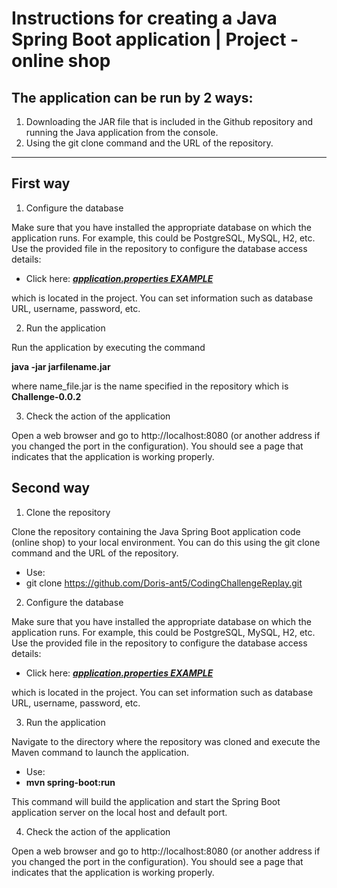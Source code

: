 Instructions for creating a Java Spring Boot application | Project - online shop
=======

The application can be run by 2 ways:
-----------

1. Downloading the JAR file that is included in the Github repository and running the Java application from the console.
2. Using the git clone command and the URL of the repository.

---

First way
-----------

1. Configure the database

Make sure that you have installed the appropriate database on which the application runs. For example, this could be PostgreSQL, MySQL, H2, etc. Use the provided file in the repository to configure the database access details:

- Click here: [_**application.properties EXAMPLE**_](https://github.com/Doris-ant5/CodingChallengeReplay/blob/main/Application.properties%20EXAMPLE/Application.properties%20EXAMPLE)

which is located in the project. You can set information such as database URL, username, password, etc.


2. Run the application

Run the application by executing the command

**java -jar jarfilename.jar**

where name_file.jar is the name specified in the repository which is **Challenge-0.0.2**

3. Check the action of the application

Open a web browser and go to http://localhost:8080 (or another address if you changed the port in the configuration). You should see a page that indicates that the application is working properly.

Second way
-----------

1. Clone the repository

Clone the repository containing the Java Spring Boot application code (online shop) to your local environment. You can do this using the git clone command and the URL of the repository.

- Use:
- git clone https://github.com/Doris-ant5/CodingChallengeReplay.git

2. Configure the database

Make sure that you have installed the appropriate database on which the application runs. For example, this could be PostgreSQL, MySQL, H2, etc. Use the provided file in the repository to configure the database access details:

- Click here: [_**application.properties EXAMPLE**_](https://github.com/Doris-ant5/CodingChallengeReplay/blob/main/Application.properties%20EXAMPLE/Application.properties%20EXAMPLE)

which is located in the project. You can set information such as database URL, username, password, etc.

3. Run the application

Navigate to the directory where the repository was cloned and execute the Maven command to launch the application.

- Use:
- **mvn spring-boot:run**

This command will build the application and start the Spring Boot application server on the local host and default port.

4. Check the action of the application

Open a web browser and go to http://localhost:8080 (or another address if you changed the port in the configuration). You should see a page that indicates that the application is working properly.